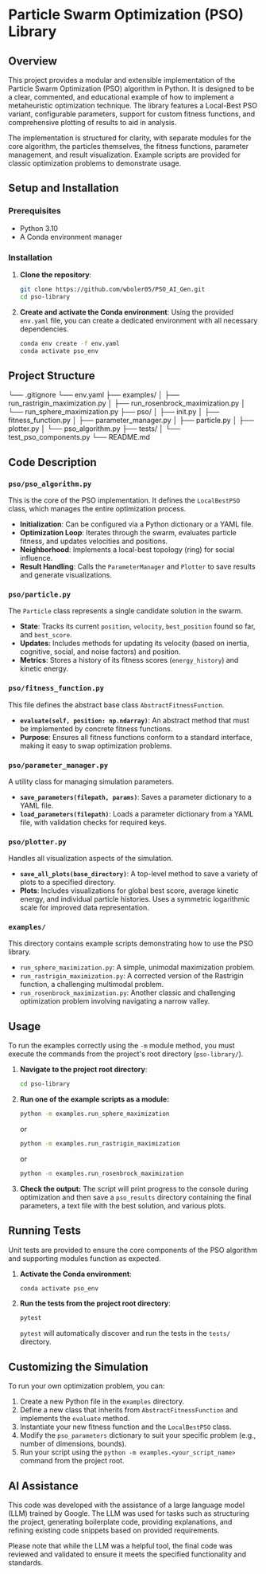 # Particle Swarm Optimization (PSO) Library

## Overview

This project provides a modular and extensible implementation of the Particle Swarm Optimization (PSO) algorithm in Python. It is designed to be a clear, commented, and educational example of how to implement a metaheuristic optimization technique. The library features a Local-Best PSO variant, configurable parameters, support for custom fitness functions, and comprehensive plotting of results to aid in analysis.

The implementation is structured for clarity, with separate modules for the core algorithm, the particles themselves, the fitness functions, parameter management, and result visualization. Example scripts are provided for classic optimization problems to demonstrate usage.

## Setup and Installation

### Prerequisites

*   Python 3.10
*   A Conda environment manager

### Installation

1.  **Clone the repository**:
    ```sh
    git clone https://github.com/wboler05/PSO_AI_Gen.git
    cd pso-library
    ```
2.  **Create and activate the Conda environment**:
    Using the provided `env.yaml` file, you can create a dedicated environment with all necessary dependencies.
    ```sh
    conda env create -f env.yaml
    conda activate pso_env
    ```

## Project Structure


└── .gitignore
└── env.yaml
├── examples/
│ ├── run_rastrigin_maximization.py
│ ├── run_rosenbrock_maximization.py
│ └── run_sphere_maximization.py
├── pso/
│ ├── init.py
│ ├── fitness_function.py
│ ├── parameter_manager.py
│ ├── particle.py
│ ├── plotter.py
│ └── pso_algorithm.py
├── tests/
│ └── test_pso_components.py
└── README.md

## Code Description

### `pso/pso_algorithm.py`
This is the core of the PSO implementation. It defines the `LocalBestPSO` class, which manages the entire optimization process.
*   **Initialization**: Can be configured via a Python dictionary or a YAML file.
*   **Optimization Loop**: Iterates through the swarm, evaluates particle fitness, and updates velocities and positions.
*   **Neighborhood**: Implements a local-best topology (ring) for social influence.
*   **Result Handling**: Calls the `ParameterManager` and `Plotter` to save results and generate visualizations.

### `pso/particle.py`
The `Particle` class represents a single candidate solution in the swarm.
*   **State**: Tracks its current `position`, `velocity`, `best_position` found so far, and `best_score`.
*   **Updates**: Includes methods for updating its velocity (based on inertia, cognitive, social, and noise factors) and position.
*   **Metrics**: Stores a history of its fitness scores (`energy_history`) and kinetic energy.

### `pso/fitness_function.py`
This file defines the abstract base class `AbstractFitnessFunction`.
*   **`evaluate(self, position: np.ndarray)`**: An abstract method that must be implemented by concrete fitness functions.
*   **Purpose**: Ensures all fitness functions conform to a standard interface, making it easy to swap optimization problems.

### `pso/parameter_manager.py`
A utility class for managing simulation parameters.
*   **`save_parameters(filepath, params)`**: Saves a parameter dictionary to a YAML file.
*   **`load_parameters(filepath)`**: Loads a parameter dictionary from a YAML file, with validation checks for required keys.

### `pso/plotter.py`
Handles all visualization aspects of the simulation.
*   **`save_all_plots(base_directory)`**: A top-level method to save a variety of plots to a specified directory.
*   **Plots**: Includes visualizations for global best score, average kinetic energy, and individual particle histories. Uses a symmetric logarithmic scale for improved data representation.

### `examples/`
This directory contains example scripts demonstrating how to use the PSO library.
*   `run_sphere_maximization.py`: A simple, unimodal maximization problem.
*   `run_rastrigin_maximization.py`: A corrected version of the Rastrigin function, a challenging multimodal problem.
*   `run_rosenbrock_maximization.py`: Another classic and challenging optimization problem involving navigating a narrow valley.

## Usage

To run the examples correctly using the `-m` module method, you must execute the commands from the project's root directory (`pso-library/`).

1.  **Navigate to the project root directory**:
    ```sh
    cd pso-library
    ```
2.  **Run one of the example scripts as a module:**
    ```sh
    python -m examples.run_sphere_maximization
    ```
    or
    ```sh
    python -m examples.run_rastrigin_maximization
    ```
    or
    ```sh
    python -m examples.run_rosenbrock_maximization
    ```
3.  **Check the output:** The script will print progress to the console during optimization and then save a `pso_results` directory containing the final parameters, a text file with the best solution, and various plots.

## Running Tests

Unit tests are provided to ensure the core components of the PSO algorithm and supporting modules function as expected.

1.  **Activate the Conda environment**:
    ```sh
    conda activate pso_env
    ```
2.  **Run the tests from the project root directory**:
    ```sh
    pytest
    ```
    `pytest` will automatically discover and run the tests in the `tests/` directory.

## Customizing the Simulation

To run your own optimization problem, you can:
1.  Create a new Python file in the `examples` directory.
2.  Define a new class that inherits from `AbstractFitnessFunction` and implements the `evaluate` method.
3.  Instantiate your new fitness function and the `LocalBestPSO` class.
4.  Modify the `pso_parameters` dictionary to suit your specific problem (e.g., number of dimensions, bounds).
5.  Run your script using the `python -m examples.<your_script_name>` command from the project root.

## AI Assistance

This code was developed with the assistance of a large language model (LLM) trained by Google. The LLM was used for tasks such as structuring the project, generating boilerplate code, providing explanations, and refining existing code snippets based on provided requirements.

Please note that while the LLM was a helpful tool, the final code was reviewed and validated to ensure it meets the specified functionality and standards.


